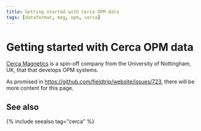```yaml
---
title: Getting started with Cerca OPM data
tags: [dataformat, meg, opm, cerca]
---
```


# Getting started with Cerca OPM data

[Cerca Magnetics](https://www.cercamagnetics.com) is a spin-off company from the University of Nottingham, UK, that that develops OPM systems.

As promised in <https://github.com/fieldtrip/website/issues/723>, there will be more content for this page.

## See also

{% include seealso tag="cerca" %}